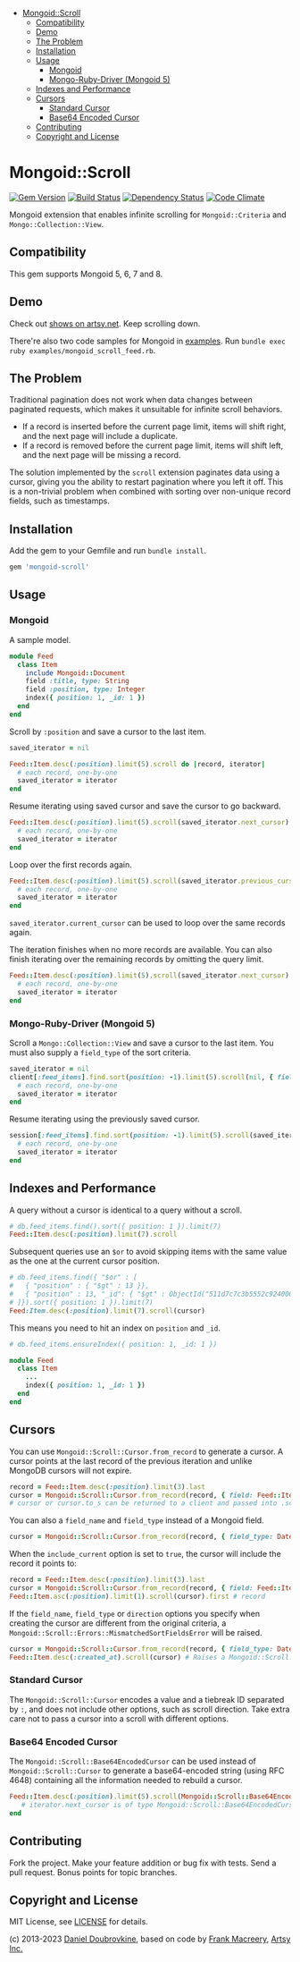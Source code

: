 - [Mongoid::Scroll](#mongoidscroll)
  - [Compatibility](#compatibility)
  - [Demo](#demo)
  - [The Problem](#the-problem)
  - [Installation](#installation)
  - [Usage](#usage)
    - [Mongoid](#mongoid)
    - [Mongo-Ruby-Driver (Mongoid 5)](#mongo-ruby-driver-mongoid-5)
  - [Indexes and Performance](#indexes-and-performance)
  - [Cursors](#cursors)
    - [Standard Cursor](#standard-cursor)
    - [Base64 Encoded Cursor](#base64-encoded-cursor)
  - [Contributing](#contributing)
  - [Copyright and License](#copyright-and-license)

# Mongoid::Scroll

[![Gem Version](https://badge.fury.io/rb/mongoid-scroll.svg)](https://badge.fury.io/rb/mongoid-scroll)
[![Build Status](https://github.com/mongoid/mongoid-scroll/actions/workflows/ci.yml/badge.svg)](https://github.com/mongoid/mongoid-scroll/actions/workflows/ci.yml)
[![Dependency Status](https://gemnasium.com/mongoid/mongoid-scroll.svg)](https://gemnasium.com/mongoid/mongoid-scroll)
[![Code Climate](https://codeclimate.com/github/mongoid/mongoid-scroll.svg)](https://codeclimate.com/github/mongoid/mongoid-scroll)

Mongoid extension that enables infinite scrolling for `Mongoid::Criteria` and `Mongo::Collection::View`.

## Compatibility

This gem supports Mongoid 5, 6, 7 and 8.

## Demo

Check out [shows on artsy.net](http://artsy.net/shows). Keep scrolling down.

There're also two code samples for Mongoid in [examples](examples). Run `bundle exec ruby examples/mongoid_scroll_feed.rb`.

## The Problem

Traditional pagination does not work when data changes between paginated requests, which makes it unsuitable for infinite scroll behaviors.

* If a record is inserted before the current page limit, items will shift right, and the next page will include a duplicate.
* If a record is removed before the current page limit, items will shift left, and the next page will be missing a record.

The solution implemented by the `scroll` extension paginates data using a cursor, giving you the ability to restart pagination where you left it off. This is a non-trivial problem when combined with sorting over non-unique record fields, such as timestamps.

## Installation

Add the gem to your Gemfile and run `bundle install`.

```ruby
gem 'mongoid-scroll'
```

## Usage

### Mongoid

A sample model.

```ruby
module Feed
  class Item
    include Mongoid::Document
    field :title, type: String
    field :position, type: Integer
    index({ position: 1, _id: 1 })
  end
end
```

Scroll by `:position` and save a cursor to the last item.

```ruby
saved_iterator = nil

Feed::Item.desc(:position).limit(5).scroll do |record, iterator|
  # each record, one-by-one
  saved_iterator = iterator
end
```

Resume iterating using saved cursor and save the cursor to go backward.

```ruby
Feed::Item.desc(:position).limit(5).scroll(saved_iterator.next_cursor) do |record, iterator|
  # each record, one-by-one
  saved_iterator = iterator
end
```

Loop over the first records again.

```ruby
Feed::Item.desc(:position).limit(5).scroll(saved_iterator.previous_cursor) do |record, iterator|
  # each record, one-by-one
  saved_iterator = iterator
end
```

`saved_iterator.current_cursor` can be used to loop over the same records again.

The iteration finishes when no more records are available. You can also finish iterating over the remaining records by omitting the query limit.

```ruby
Feed::Item.desc(:position).limit(5).scroll(saved_iterator.next_cursor) do |record, iterator|
  # each record, one-by-one
  saved_iterator = iterator
end
```

### Mongo-Ruby-Driver (Mongoid 5)

Scroll a `Mongo::Collection::View` and save a cursor to the last item. You must also supply a `field_type` of the sort criteria.

```ruby
saved_iterator = nil
client[:feed_items].find.sort(position: -1).limit(5).scroll(nil, { field_type: DateTime }) do |record, iterator|
  # each record, one-by-one
  saved_iterator = iterator
end
```

Resume iterating using the previously saved cursor.

```ruby
session[:feed_items].find.sort(position: -1).limit(5).scroll(saved_iterator.next_cursor, { field_type: DateTime }) do |record, iterator|
  # each record, one-by-one
  saved_iterator = iterator
end
```

## Indexes and Performance

A query without a cursor is identical to a query without a scroll.

``` ruby
# db.feed_items.find().sort({ position: 1 }).limit(7)
Feed::Item.desc(:position).limit(7).scroll
```

Subsequent queries use an `$or` to avoid skipping items with the same value as the one at the current cursor position.

``` ruby
# db.feed_items.find({ "$or" : [
#   { "position" : { "$gt" : 13 }},
#   { "position" : 13, "_id": { "$gt" : ObjectId("511d7c7c3b5552c92400000e") }}
# ]}).sort({ position: 1 }).limit(7)
Feed:Item.desc(:position).limit(7).scroll(cursor)
```

This means you need to hit an index on `position` and `_id`.

``` ruby
# db.feed_items.ensureIndex({ position: 1, _id: 1 })

module Feed
  class Item
    ...
    index({ position: 1, _id: 1 })
  end
end
```

## Cursors

You can use `Mongoid::Scroll::Cursor.from_record` to generate a cursor. A cursor points at the last record of the previous iteration and unlike MongoDB cursors will not expire.

```ruby
record = Feed::Item.desc(:position).limit(3).last
cursor = Mongoid::Scroll::Cursor.from_record(record, { field: Feed::Item.fields["position"] })
# cursor or cursor.to_s can be returned to a client and passed into .scroll(cursor)
```

You can also a `field_name` and `field_type` instead of a Mongoid field.

```ruby
cursor = Mongoid::Scroll::Cursor.from_record(record, { field_type: DateTime, field_name: "position" })
```

When the `include_current` option is set to `true`, the cursor will include the record it points to:

```ruby
record = Feed::Item.desc(:position).limit(3).last
cursor = Mongoid::Scroll::Cursor.from_record(record, { field: Feed::Item.fields["position"], include_current: true })
Feed::Item.asc(:position).limit(1).scroll(cursor).first # record
```

If the `field_name`, `field_type` or `direction` options you specify when creating the cursor are different from the original criteria, a `Mongoid::Scroll::Errors::MismatchedSortFieldsError` will be raised.

```ruby
cursor = Mongoid::Scroll::Cursor.from_record(record, { field_type: DateTime, field_name: "position" })
Feed::Item.desc(:created_at).scroll(cursor) # Raises a Mongoid::Scroll::Errors::MismatchedSortFieldsError
```

### Standard Cursor

The `Mongoid::Scroll::Cursor` encodes a value and a tiebreak ID separated by `:`, and does not include other options, such as scroll direction. Take extra care not to pass a cursor into a scroll with different options.

### Base64 Encoded Cursor

The `Mongoid::Scroll::Base64EncodedCursor` can be used instead of `Mongoid::Scroll::Cursor` to generate a base64-encoded string (using RFC 4648) containing all the information needed to rebuild a cursor.

```ruby
Feed::Item.desc(:position).limit(5).scroll(Mongoid::Scroll::Base64EncodedCursor) do |record, iterator|
   # iterator.next_cursor is of type Mongoid::Scroll::Base64EncodedCursor
end
```

## Contributing

Fork the project. Make your feature addition or bug fix with tests. Send a pull request. Bonus points for topic branches.

## Copyright and License

MIT License, see [LICENSE](http://github.com/mongoid/mongoid-scroll/raw/master/LICENSE.md) for details.

(c) 2013-2023 [Daniel Doubrovkine](http://github.com/dblock), based on code by [Frank Macreery](http://github.com/macreery), [Artsy Inc.](http://artsy.net)
